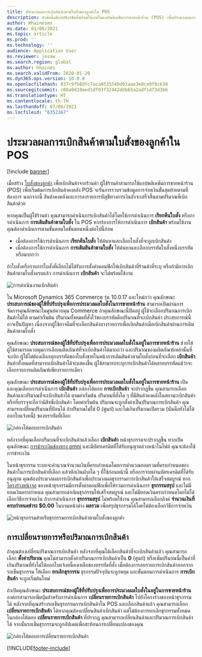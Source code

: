 ```yaml
---
title: ประมวลผลการเบิกสินค้าตามใบสั่งของลูกค้าใน POS
description: หัวข้อนี้อธิบายฟังก์ชันที่พร้อมใช้งานในแอปพลิเคชันการขายหน้าร้าน (POS) เพื่อประมวลผลการเบิกสินค้าตามใบสั่งของลูกค้า
author: Hhainesms
ms.date: 01/06/2021
ms.topic: article
ms.prod: ''
ms.technology: ''
audience: Application User
ms.reviewer: josaw
ms.search.region: global
ms.author: hhaines
ms.search.validFrom: 2020-01-20
ms.dyn365.ops.version: 10.0.8
ms.openlocfilehash: 037c9fb8dfc7aca4535540d92aae3e0ce0f8c638
ms.sourcegitcommit: c08a9d19eed1df03f32442ddb65a2adf1473d3b6
ms.translationtype: HT
ms.contentlocale: th-TH
ms.lasthandoff: 07/06/2021
ms.locfileid: "6352167"
---
```

# <a name="process-customer-order-pickups-in-pos"></a>ประมวลผลการเบิกสินค้าตามใบสั่งของลูกค้าใน POS

[!include [banner](includes/banner.md)]

เมื่อสร้าง [ใบสั่งของลูกค้า](customer-orders-overview.md) เพื่อเบิกสินค้าจากร้านค้า ผู้ใช้ร้านค้าสามารถใช้แอปพลิเคชันการขายหน้าร้าน (POS) เพื่อเริ่มต้นการเบิกสินค้าคงคลัง POS จะรันการรวบรวมข้อมูลการจ่ายเงินขั้นสุดท้ายตามที่ต้องการ นอกจากนี้ สินค้าคงคลังและการลงรายการบัญชีทางการเงินยังจะเสร็จสิ้นตามปริมาณที่เบิกสินค้าด้วย

หากคุณเป็นผู้ใช้ร้านค้า คุณสามารถดําเนินการเบิกสินค้าได้โดยใช้การดําเนินการ **เรียกคืนใบสั่ง** หรือการดําเนินการ **การเติมสินค้าตามใบสั่ง** ใน POS หากร้องการให้การดําเนินการ **เบิกสินค้า** พร้อมใช้งาน คุณต้องดําเนินการตามขั้นตอนใดขั้นตอนหนึ่งต่อไปนี้ก่อน

- เมื่อต้องการใช้การดําเนินการ **เรียกคืนใบสั่ง** ให้ค้นหาและเลือกใบสั่งที่จะถูกเบิกสินค้า
- เมื่อต้องการใช้การดําเนินการ **การเติมสินค้าตามใบสั่ง** ให้ค้นหาและเลือกบรรทัดใบสั่งหนึ่งบรรทัดหรือมากกว่า

ถ้าใบสั่งหรือรายการใบสั่งที่เลือกไม่ได้รับการตั้งค่าคอนฟิกให้เบิกสินค้าที่ร้านค้าที่ระบุ หรือถ้ามีการเบิกสินค้าตามใบสั่งครบแล้ว การดําเนินการ **เบิกสินค้า** จะไม่พร้อมใช้งาน

![การดำเนินงานเบิกสินค้า](media/pickupoperation.png)

ใน Microsoft Dynamics 365 Commerce รุ่น 10.0.17 และใหม่กว่า คุณลักษณะ **ประสบการณ์ของผู้ใช้ที่ปรับปรุงเพื่อการประมวลผลใบสั่งในการขายหน้าร้าน** สามารถเปิดผ่านการจัดการคุณลักษณะในศูนย์ควบคุม Commerce ถ้าคุณลักษณะนี้ปิดอยู่ ผู้ใช้จะเลือกปริมาณการเบิกสินค้าไม่ได้ ตามค่าเริ่มต้น ปริมาณทั้งหมดที่สั่งไว้ของบรรทัดคือปริมาณที่จะเบิกสินค้า ประสบการณ์นี้อาจเป็นปัญหา เนื่องจากผู้ใช้อาจลืมที่จะเลือกสินค้าบางรายการเพื่อเบิกสินค้าเมื่อเบิกสินค้าผ่านการเติมสินค้าตามใบสั่ง

คุณลักษณะ **ประสบการณ์ของผู้ใช้ที่ปรับปรุงเพื่อการประมวลผลใบสั่งในอยู่ในการขายหน้าร้าน** ช่วยให้ผู้ใช้สามารถควบคุมการเลือกผลิตภัณฑ์ที่จะเบิกสินค้าได้มากกว่า และปริมาณของผลิตภัณฑ์เหล่านั้นที่จะเบิก ผู้ใช้ไม่ต้องเลือกทุกบรรทัดของใบสั่งขายในหน้าการเติมสินค้าตามใบสั่งก่อนที่จะเลือก **เบิกสินค้า** สินค้าทั้งหมดที่สามารถเบิกสินค้าได้จะแสดงขึ้น ผู้ใช้สามารถระบุการเบิกสินค้าได้หลายบรรทัดแม้ว่าจะเลือกรายการผลิตภัณฑ์เพียงรายการเดียว

คุณลักษณะ **ประสบการณ์ของผู้ใช้ที่ปรับปรุงเพื่อการประมวลผลใบสั่งในอยู่ในการขายหน้าร้าน** เปิด และคุณเลือกการดำเนินการ **เบิกสินค้า** กล่องโต้ตอบ **การเบิกสินค้า** จะปรากฏขึ้น คุณสามารถเลือกสินค้าและปริมาณที่จะเบิกสินค้าได้ ตามค่าเริ่มต้น ปริมาณที่สั่งใด ๆ ที่มีสินค้าคงคลังในสถานะเบิกสินค้าหรือที่บรรจุจะถือว่ามีสิทธิ์เบิกสินค้า โดยค่าเริ่มต้น ปริมาณจะถูกตั้งค่าเป็นปริมาณการเบิกสินค้า คุณสามารถเปลี่ยนปริมาณที่ป้อนได้ ถ้าปริมาณไม่ใช่ 0 (ศูนย์) และไม่เกินปริมาณเปิดรวม (นั่นคือยังไม่ได้ออกใบแจ้งหนี้) ของบรรทัดที่เลือก

![กล่องโต้ตอบการเบิกสินค้า](media/pickupselect.png)

หลังจากที่คุณเลือกปริมาณที่จะเบิกสินค้าแล้วเลือก **เบิกสินค้า** หน้าธุรกรรมจะปรากฏขึ้น หากเปิดคุณลักษณะ [การชำระเงินช่องทาง omni](omni-channel-payments.md) และมีบัตรเครดิตที่ได้รับอนุญาตล่วงหน้าในไฟล์ คุณจะต้องใช้การชำระเงิน

ในหน้าธุรกรรม ระบบจะคํานวณจํานวนเงินที่ครบกําหนดโดยการคํานวณยอดรวมที่ครบกําหนดของสินค้าในการเบิกสินค้าที่เลือก แล้วหักเงินฝากใด ๆ ที่ใช้ก่อนหน้านี้ หรือการจ่ายผ่านบัตรเครดิตที่ได้รับอนุญาต คุณต้องประมวลผลการเบิกสินค้าเพื่อประมวลผลธุรกรรมการเบิกสินค้าให้เสร็จสมบูรณ์ หาก [โครงร่างหน้าจอ](pos-screen-layouts.md) ของหน้าธุรกรรมมีการตั้งค่าคอนฟิกเพื่อให้รวมการดําเนินการ **ธุรกรรมสรุป** และไม่มียอดเงินครบกําหนด คุณสามารถดําเนินธุรกรรมให้เสร็จสมบูรณ์ และไม่มียอดเงินครบกําหนดโดยไม่ได้เลือกวิธีการจ่ายเงิน ถ้าการดําเนินการ **ธุรกรรมสรุป** ไม่พร้อมใช้งาน คุณสามารถเลือกลิงค์ **จำนวนเงินที่ครบกำหนดชำระ $0.00** ในบานหน้าต่าง **ผลรวม** เพื่อสรุปธุรกรรมได้โดยไม่ต้องเลือกวิธีการจ่ายเงิน

![หน้าธุรกรรมสำหรับธุรกรรมการเบิกสินค้าตามใบสั่งของลูกค้า](media/pickupcart.png)

## <a name="changing-pickup-lines-or-quantities"></a>การเปลี่ยนรายการหรือปริมาณการเบิกสินค้า

ถ้าคุณต้องเปลี่ยนปริมาณการเบิกสินค้า หลังจากที่คุณได้เลือกสินค้าที่จะเบิกสินค้าแล้ว คุณสามารถเลือก **ตั้งค่าปริมาณ** คุณไม่สามารถตั้งค่าปริมาณการเบิกสินค้าเป็น **0** (ศูนย์) หรือเพิ่มปริมาณนี้เป็นค่าที่เกินปริมาณที่ยังไม่ได้ออกใบแจ้งหนี้คงเหลือของบรรทัดที่สั่ง เมื่อต้องการลบรายการเบิกสินค้าออกจากรถเข็นธุรกรรม ให้เลือก **ยกเลิกธุรกรรม** ธุรกรรมปัจจุบันจะถูกหยุด และขั้นตอนการดําเนินการ **การเบิกสินค้า** จะถูกเริ่มต้นใหม่

ถ้าเปิดคุณลักษณะ **ประสบการณ์ของผู้ใช้ที่ปรับปรุงเพื่อการประมวลผลใบสั่งในอยู่ในการขายหน้าร้าน** องค์กรสามารถเพิ่มปุ่มสำหรับการดำเนินการ **เปลี่ยนรายการเบิกสินค้า** ไปยังโครงร่างของหน้าธุรกรรมได้ หลังจากที่คุณสร้างรถเข็นธุรกรรมการเบิกสินค้าใน POS และเลือกสินค้าแล้ว คุณสามารถเลือก **เปลี่ยนรายการเบิกสินค้า** ได้หากคุณต้องเปลี่ยนสินค้าเบิกสินค้า แต่ไม่ต้องการยกเลิกธุรกรรมทั้งหมด ในกล่องโต้ตอบ **เปลี่ยนรายการเบิกสินค้า** ที่ปรากฏ คุณสามารถเปลี่ยนสินค้าและปริมาณการเบิกสินค้าได้ จากนั้นรถเข็นธุรกรรมจะถูกอัปเดตเพื่อสะท้อนการเปลี่ยนแปลงของคุณ

![กล่องโต้ตอบการเปลี่ยนรายการเบิกสินค้า](media/pickupchange.png)


[!INCLUDE[footer-include](../includes/footer-banner.md)]